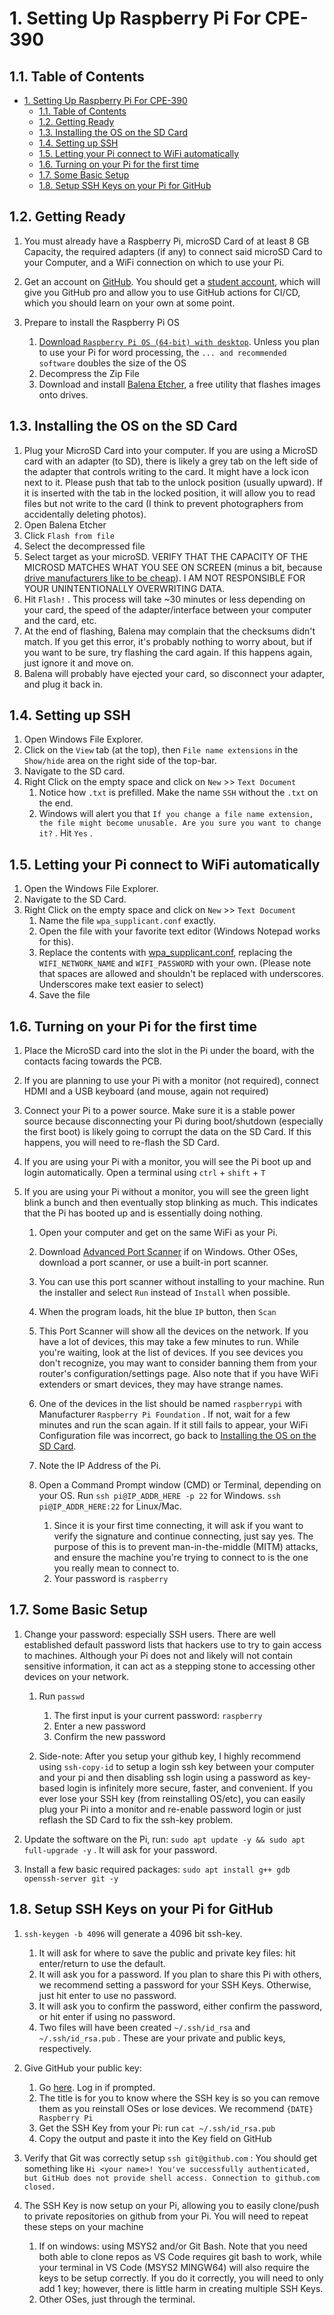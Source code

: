 # 1. Setting Up Raspberry Pi For CPE-390

## 1.1. Table of Contents

- [1. Setting Up Raspberry Pi For CPE-390](#1-setting-up-raspberry-pi-for-cpe-390)
  - [1.1. Table of Contents](#11-table-of-contents)
  - [1.2. Getting Ready](#12-getting-ready)
  - [1.3. Installing the OS on the SD Card](#13-installing-the-os-on-the-sd-card)
  - [1.4. Setting up SSH](#14-setting-up-ssh)
  - [1.5. Letting your Pi connect to WiFi automatically](#15-letting-your-pi-connect-to-wifi-automatically)
  - [1.6. Turning on your Pi for the first time](#16-turning-on-your-pi-for-the-first-time)
  - [1.7. Some Basic Setup](#17-some-basic-setup)
  - [1.8. Setup SSH Keys on your Pi for GitHub](#18-setup-ssh-keys-on-your-pi-for-github)

## 1.2. Getting Ready

1. You must already have a Raspberry Pi, microSD Card of at least 8 GB Capacity, the required adapters (if any) to connect said microSD Card to your Computer, and a WiFi connection on which to use your Pi.
2. Get an account on [GitHub](https://github.com/). You should get a [student account](https://education.github.com/pack), which will give you GitHub pro and allow you to use GitHub actions for CI/CD, which you should learn on your own at some point.
3. Prepare to install the Raspberry Pi OS

   1. [Download `Raspberry Pi OS (64-bit) with desktop`](https://www.raspberrypi.org/downloads/raspberry-pi-os/). Unless you plan to use your Pi for word processing, the `... and recommended software` doubles the size of the OS
   2. Decompress the Zip File
   3. Download and install [Balena Etcher](https://www.balena.io/etcher/), a free utility that flashes images onto drives.

## 1.3. Installing the OS on the SD Card

1. Plug your MicroSD Card into your computer. If you are using a MicroSD card with an adapter (to SD), there is likely a grey tab on the left side of the adapter that controls writing to the card. It might have a lock icon next to it. Please push that tab to the unlock position (usually upward). If it is inserted with the tab in the locked position, it will allow you to read files but not write to the card (I think to prevent photographers from accidentally deleting photos). 
2. Open Balena Etcher
3. Click `Flash from file`
4. Select the decompressed file
5. Select target as your microSD. VERIFY THAT THE CAPACITY OF THE MICROSD MATCHES WHAT YOU SEE ON SCREEN (minus a bit, because [drive manufacturers like to be cheap](https://www.lifewire.com/drive-storage-capacities-833435)). I AM NOT RESPONSIBLE FOR YOUR UNINTENTIONALLY OVERWRITING DATA.
6. Hit `Flash!` . This process will take ~30 minutes or less depending on your card, the speed of the adapter/interface between your computer and the card, etc.
7. At the end of flashing, Balena may complain that the checksums didn't match. If you get this error, it's probably nothing to worry about, but if you want to be sure, try flashing the card again. If this happens again, just ignore it and move on.
8. Balena will probably have ejected your card, so disconnect your adapter, and plug it back in.

## 1.4. Setting up SSH

1. Open Windows File Explorer.
2. Click on the `View` tab (at the top), then `File name extensions` in the `Show/hide` area on the right side of the top-bar.
3. Navigate to the SD card.
4. Right Click on the empty space and click on `New` >> `Text Document`
    1. Notice how `.txt` is prefilled. Make the name `SSH` without the `.txt` on the end.
    2. Windows will alert you that `If you change a file name extension, the file might become unusable. Are you sure you want to change it?` . Hit `Yes` .

## 1.5. Letting your Pi connect to WiFi automatically

1. Open the Windows File Explorer.
2. Navigate to the SD Card.
3. Right Click on the empty space and click on `New` >> `Text Document`
   1. Name the file `wpa_supplicant.conf` exactly.
   2. Open the file with your favorite text editor (Windows Notepad works for this).
   3. Replace the contents with [wpa_supplicant.conf](res/Setting%20Up%20Raspberry%20Pi%20For%20CPE-390/wpa_supplicant.conf), replacing the `WIFI_NETWORK_NAME` and `WIFI_PASSWORD` with your own. (Please note that spaces are allowed and shouldn't be replaced with underscores. Underscores make text easier to select)
   4. Save the file

## 1.6. Turning on your Pi for the first time

1. Place the MicroSD card into the slot in the Pi under the board, with the contacts facing towards the PCB.
2. If you are planning to use your Pi with a monitor (not required), connect HDMI and a USB keyboard (and mouse, again not required)
3. Connect your Pi to a power source. Make sure it is a stable power source because disconnecting your Pi during boot/shutdown (especially the first boot) is likely going to corrupt the data on the SD Card. If this happens, you will need to re-flash the SD Card.
4. If you are using your Pi with a monitor, you will see the Pi boot up and login automatically. Open a terminal using `ctrl` + `shift` + `T`
5. If you are using your Pi without a monitor, you will see the green light blink a bunch and then eventually stop blinking as much. This indicates that the Pi has booted up and is essentially doing nothing.

   1. Open your computer and get on the same WiFi as your Pi. 
   2. Download [Advanced Port Scanner](https://www.advanced-port-scanner.com/) if on Windows. Other OSes, download a port scanner, or use a built-in port scanner.
   3. You can use this port scanner without installing to your machine. Run the installer and select `Run` instead of `Install` when possible.
   4. When the program loads, hit the blue `IP` button, then `Scan`
   5. This Port Scanner will show all the devices on the network. If you have a lot of devices, this may take a few minutes to run. While you're waiting, look at the list of devices. If you see devices you don't recognize, you may want to consider banning them from your router's configuration/settings page. Also note that if you have WiFi extenders or smart devices, they may have strange names.
   6. One of the devices in the list should be named `raspberrypi` with Manufacturer `Raspberry Pi Foundation` . If not, wait for a few minutes and run the scan again. If it still fails to appear, your WiFi Configuration file was incorrect, go back to [Installing the OS on the SD Card](#installing-the-os-on-the-sd-card).
   7. Note the IP Address of the Pi.
   8. Open a Command Prompt window (CMD) or Terminal, depending on your OS. Run `ssh pi@IP_ADDR_HERE -p 22` for Windows. `ssh pi@IP_ADDR_HERE:22` for Linux/Mac.

      1. Since it is your first time connecting, it will ask if you want to verify the signature and continue connecting, just say yes. The purpose of this is to prevent man-in-the-middle (MITM) attacks, and ensure the machine you're trying to connect to is the one you really mean to connect to.
      2. Your password is `raspberry`

## 1.7. Some Basic Setup

1. Change your password: especially SSH users. There are well established default password lists that hackers use to try to gain access to machines. Although your Pi does not and likely will not contain sensitive information, it can act as a stepping stone to accessing other devices on your network.

   1. Run `passwd`
      1. The first input is your current password: `raspberry`
      2. Enter a new password
      3. Confirm the new password

   2. Side-note: After you setup your github key, I highly recommend using `ssh-copy-id` to setup a login ssh key between your computer and your pi and then disabling ssh login using a password as key-based login is infinitely more secure, faster, and convenient. If you ever lose your SSH key (from reinstalling OS/etc), you can easily plug your Pi into a monitor and re-enable password login or just reflash the SD Card to fix the ssh-key problem.

2. Update the software on the Pi, run: `sudo apt update -y && sudo apt full-upgrade -y` . It will ask for your password.
3. Install a few basic required packages: `sudo apt install g++ gdb openssh-server git -y`

## 1.8. Setup SSH Keys on your Pi for GitHub

1. `ssh-keygen -b 4096` will generate a 4096 bit ssh-key.

   1. It will ask for where to save the public and private key files: hit enter/return to use the default.
   2. It will ask you for a password. If you plan to share this Pi with others, we recommend setting a password for your SSH Keys. Otherwise, just hit enter to use no password.
   3. It will ask you to confirm the password, either confirm the password, or hit enter if using no password.
   4. Two files will have been created `~/.ssh/id_rsa` and `~/.ssh/id_rsa.pub` . These are your private and public keys, respectively.

2. Give GitHub your public key:

   1. Go [here](https://github.com/settings/ssh/new). Log in if prompted.
   2. The title is for you to know where the SSH key is so you can remove them as you reinstall OSes or lose devices. We recommend `{DATE} Raspberry Pi`
   3. Get the SSH Key from your Pi: run `cat ~/.ssh/id_rsa.pub`
   4. Copy the output and paste it into the Key field on GitHub

3. Verify that Git was correctly setup `ssh git@github.com` : You should get something like `Hi <your name>! You've successfully authenticated, but GitHub does not provide shell access. Connection to github.com closed.`
4. The SSH Key is now setup on your Pi, allowing you to easily clone/push to private repositories on github from your Pi. You will need to repeat these steps on your machine

   1. If on windows: using MSYS2 and/or Git Bash. Note that you need both able to clone repos as VS Code requires git bash to work, while your terminal in VS Code (MSYS2 MINGW64) will also require the keys to be setup correctly. If you do it correctly, you will need to only add 1 key; however, there is little harm in creating multiple SSH Keys.
   2. Other OSes, just through the terminal.

